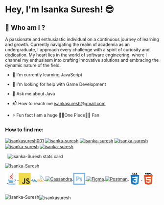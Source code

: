 # Hey, I'm Isanka Suresh! 😎
## 🚀 Who am I ?

A passionate and enthusiastic individual on a continuous journey of learning and growth. Currently navigating the realm of academia as an undergraduate, I approach every challenge with a spirit of curiosity and dedication. My heart lies in the world of software engineering, where I channel my enthusiasm into crafting innovative solutions and embracing the dynamic nature of the field.
   
- 🧠 I'm currently learning JavaScript

- 🤔 I'm looking for help with Game Development

- 💬 Ask me about Java

- 📫 How to reach me isankasuresh@gmail.com

- ⚡️ Fun fact I am a huge 🏴‍☠️One Piece🏴‍☠️ Fan 

<h3 align="left">How to find me:</h3>
<p align="left">
<a href="https://twitter.com/isankasuresh001" target="blank"><img align="center" src="https://raw.githubusercontent.com/rahuldkjain/github-profile-readme-generator/master/src/images/icons/Social/twitter.svg" alt="isankasuresh001" height="30" width="40" /></a>
<a href="https://linkedin.com/in/isanka-suresh-84a117278/" target="blank"><img align="center" src="https://raw.githubusercontent.com/rahuldkjain/github-profile-readme-generator/master/src/images/icons/Social/linked-in-alt.svg" alt="isanka-suresh" height="30" width="40" /></a>
<a href="https://web.facebook.com/profile.php?id=100078173595237" target="blank"><img align="center" src="https://raw.githubusercontent.com/rahuldkjain/github-profile-readme-generator/master/src/images/icons/Social/facebook.svg" alt="isanka-suresh" height="30" width="40" /></a>
<a href="https://instagram.com/isanka_suresh" target="blank"><img align="center" src="https://raw.githubusercontent.com/rahuldkjain/github-profile-readme-generator/master/src/images/icons/Social/instagram.svg" alt="isanka-suresh" height="30" width="40" /></a>
<a href="https://www.reddit.com/user/isanzzz" target="blank"><img align="center" src="https://raw.githubusercontent.com/rahuldkjain/github-profile-readme-generator/master/src/images/icons/Social/reddit.svg" alt="isanka-suresh" height="30" width="40" /></a>
<a href="https://www.youtube.com/channel/UCGjDouhY96hIqO1kBcFPIRw" target="blank"><img align="center" src="https://raw.githubusercontent.com/rahuldkjain/github-profile-readme-generator/master/src/images/icons/Social/youtube.svg" alt="isanka-suresh" height="30" width="40" /></a>
</p>

<p>&nbsp;
<img align="center" src="https://github-readme-stats.vercel.app/api?username=Isanka-Suresh&show_icons=true&theme=default&title_color=0fdb00&text_color=ffffff&bg_color=1a1b1e&hide_border=true" alt="Isanka-Suresh stats card" /></p>
    
<p align="left">
<a href="https://github.com/ryo-ma/github-profile-trophy">
<img src="https://github-profile-trophy.vercel.app/?username=Isanka-Suresh" alt="Isanka-Suresh" />
</a>
</p>
<a href="https://www.java.com" target="blank">
<img align="center" src="https://raw.githubusercontent.com/devicons/devicon/master/icons/java/java-original.svg" alt="Java" height="40" width="40" />
</a>
<a href="https://developer.mozilla.org/en-US/docs/Web/JavaScript" target="blank">
<img align="center" src="https://raw.githubusercontent.com/devicons/devicon/master/icons/javascript/javascript-original.svg" alt="JavaScript" height="40" width="40" />
</a>
<a href="https://www.mysql.com/" target="blank">
<img align="center" src="https://raw.githubusercontent.com/devicons/devicon/master/icons/mysql/mysql-original-wordmark.svg" alt="MySQL" height="40" width="40" />
</a>
<a href="https://cassandra.apache.org/" target="blank">
<img align="center" src="https://www.vectorlogo.zone/logos/apache_cassandra/apache_cassandra-icon.svg" alt="Cassandra" height="40" width="40" />
</a>
<a href="https://www.photoshop.com/en" target="blank">
<img align="center" src="https://raw.githubusercontent.com/devicons/devicon/master/icons/photoshop/photoshop-line.svg" alt="Photoshop" height="40" width="40" />
</a>
<a href="https://www.figma.com/" target="blank">
<img align="center" src="https://www.vectorlogo.zone/logos/figma/figma-icon.svg" alt="Figma" height="40" width="40" />
</a>
<a href="https://postman.com" target="blank">
<img align="center" src="https://www.vectorlogo.zone/logos/getpostman/getpostman-icon.svg" alt="Postman" height="40" width="40" />
</a>
<a href="https://www.w3schools.com/css/" target="blank">
<img align="center" src="https://raw.githubusercontent.com/devicons/devicon/master/icons/css3/css3-original-wordmark.svg" alt="Css3" height="40" width="40" />
</a>
<a href="https://www.w3.org/html/" target="blank">
<img align="center" src="https://raw.githubusercontent.com/devicons/devicon/master/icons/html5/html5-original-wordmark.svg" alt="Html5" height="40" width="40" />
</a>
<br>
<br>
<p><img align="left" src="https://github-readme-stats.vercel.app/api/top-langs?username=Isanka-Suresh&show_icons=true&locale=en&layout=compact" alt="Isanka-Suresh" /></p>
<p><img align="center" src="https://github-readme-streak-stats.herokuapp.com/?user=Isanka-Suresh&" alt="isankasuresh" /></p>
